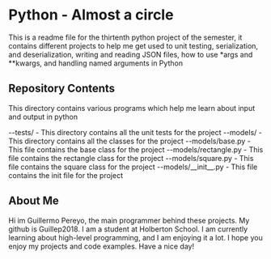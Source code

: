 # Python - Almost a circle

This is a readme file for the thirtenth python project of the semester, it contains different projects to help me get used to unit testing, serialization, and deserialization, writing and reading JSON files, how to use \*args and \*\*kwargs, and handling named arguments in Python

## Repository Contents

This directory contains various programs which help me learn about input and output in python

--tests/ - This directory contains all the unit tests for the project
--models/ - This directory contains all the classes for the project
--models/base.py - This file contains the base class for the project
--models/rectangle.py - This file contains the rectangle class for the project
--models/square.py - This file contains the square class for the project
--models/\_\_init\_\_.py - This file contains the init file for the project

## About Me

Hi im Guillermo Pereyo, the main programmer behind these projects. My github is Guillep2018. I am a student at Holberton School. I am currently learning about high-level programming, and I am enjoying it a lot. I hope you enjoy my projects and code examples. Have a nice day!
